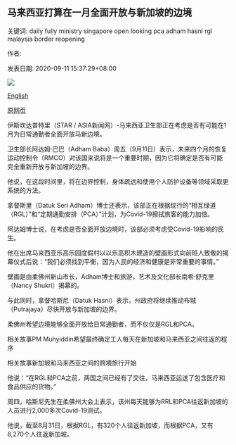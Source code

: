 ## 马来西亚打算在一月全面开放与新加坡的边境

关键词: daily fully ministry singapore open looking pca adham hasni rgl malaysia border reopening

作者: 

发表日期: 2020-09-11 15:37:29+08:00

![](https://www.straitstimes.com/sites/default/files/styles/x_large/public/articles/2020/09/11/tl-mysia-st-110920.jpg?itok=-zpazyAA)

[English](Malaysia%20looking%20at%20fully%20reopening%20border%20with%20Singapore%20in%20January.md)

[原网页](https://www.straitstimes.com/asia/se-asia/malaysia-looking-at-fully-reopening-border-with-singapore-in-january)

伊斯坎达普特里（STAR / ASIA新闻网）-马来西亚卫生部正在考虑是否有可能在1月为日常通勤者全面开放马新边境。

卫生部长阿达姆·巴巴（Adham Baba）周五（9月11日）表示，未来四个月的恢复运动控制令（RMCO）对该国来说将是一个重要时期，因为它将确定是否有可能完全重新开放与新加坡的边界。

他说，在这段时间里，将在边界控制，身体疏远和使用个人防护设备等领域采取更系统的方法。

拿督斯里（Datuk Seri Adham）博士还表示，该部正在根据现行的“相互绿道（RGL）”和“定期通勤安排（PCA）”计划，为Covid-19擦拭旅客的能力加倍。

阿达姆博士说，在考虑是否全面开放边境时，该部必须考虑受Covid-19影响的民生。

他在出席马来西亚乐高乐园度假村以以乐高积木建造的壁画形式向前班人致敬的揭幕仪式后说：“我们必须找到平衡，因为人民的经济和健康是非常重要的事情。”

壁画是由柔佛州新山市长，Adham博士和旅游，艺术及文化部长南希·舒克里（Nancy Shukri）揭幕的。

与此同时，拿督哈斯尼（Datuk Hasni）表示，州政府将继续推动布城（Putrajaya）尽快开放与新加坡的边界。

柔佛州希望边境能够全面开放给日常通勤者，而不仅仅是RGL和PCA。

相关故事PM Muhyiddin希望最终确定工人每天在新加坡和马来西亚之间往返的程序

相关故事新加坡和马来西亚之间的跨境旅行开始

他说：“在RGL和PCA之前，两国之间已经有了交往，马来西亚运送了包含医疗和食品供应的货物。”

周四，哈斯尼先生在柔佛州大会上表示，该州每天能够为RRL和PCA往返新加坡的人员进行2,000多次Covid-19测试。

他说，截至8月31日，根据RGL，有320个人往返新加坡，而根据PCA，又有8,270个人往返新加坡。